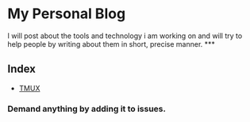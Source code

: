 # My Personal Blog
I will post about the tools and technology i am working on and will try to help people by writing about them in short, precise manner.
    ***
##  Index
- [TMUX](http://github.com/richeshgupta/PersonalBlog/tmux.md)



### Demand anything by adding it to issues.